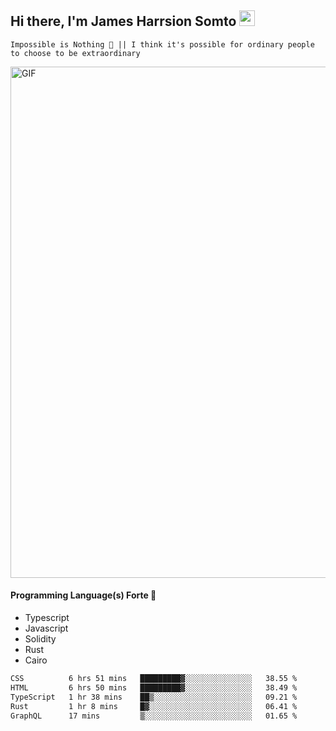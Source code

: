 ## Hi there, I'm James Harrsion Somto <img src="https://media.giphy.com/media/hvRJCLFzcasrR4ia7z/giphy.gif" width="25px">

`Impossible is Nothing 🚀 || I think it's possible for ordinary people to choose to be extraordinary`

 
<img align="center" alt="GIF" src="https://github.com/Gapur/Gapur/blob/master/coding.gif?raw=true" width="818px" height="818px" />


#### Programming Language(s) Forte 🚀
- Typescript
- Javascript
- Solidity
- Rust
- Cairo



<!--START_SECTION:waka-->

```txt
CSS          6 hrs 51 mins   █████████▓░░░░░░░░░░░░░░░   38.55 %
HTML         6 hrs 50 mins   █████████▓░░░░░░░░░░░░░░░   38.49 %
TypeScript   1 hr 38 mins    ██▒░░░░░░░░░░░░░░░░░░░░░░   09.21 %
Rust         1 hr 8 mins     █▓░░░░░░░░░░░░░░░░░░░░░░░   06.41 %
GraphQL      17 mins         ▒░░░░░░░░░░░░░░░░░░░░░░░░   01.65 %
```

<!--END_SECTION:waka-->
<br />
<br />
<br />







